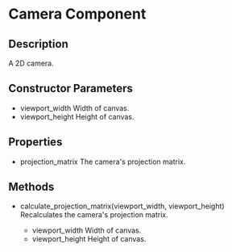 # Camera Component

## Description

A 2D camera.

## Constructor Parameters

- viewport_width <number> Width of canvas.
- viewport_height <number> Height of canvas.

## Properties

- projection_matrix <read-only gl-matrix.mat3> The camera's projection matrix.

## Methods

- calculate_projection_matrix(viewport_width, viewport_height) <void> Recalculates the camera's projection matrix.
    - viewport_width <number> Width of canvas.
    - viewport_height <number> Height of canvas.
